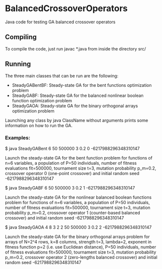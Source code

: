 # BalancedCrossoverOperators

Java code for testing GA balanced crossover operators

Compiling
---------
To compile the code, just run javac *.java from inside the directory src/

Running
-------
The three main classes that can be run are the following:

* SteadyGABentBF:      Steady-state GA for the bent functions optimization problem
* SteadyGABF:	       Steady-state GA for the balanced nonlinear boolean function optimization problem
* SteadyGAOA:	       Steady-state GA for the binary orthogonal arrays optimization problem

Launching any class by java ClassName without arguments prints some information on how to run the GA.

### Examples:

$ java SteadyGABent 6 50 500000 3 0.2 0 -6217988296348310147

Launch the steady-state GA for the bent function problem for functions of n=6 variables, a population of
P=50 individuals, number of fitness evaluations fit=500000, tournament size t=3, mutation probability
p_m=0.2, crossover operator 0 (one-point crossover) and initial random seed -6217988296348310147

$ java SteadyGABF 6 50 500000 3 0.2 1 -6217988296348310147

Launch the steady-state GA for the nonlinear balanced boolean functions problem for functions of n=6
variables, a population of P=50 individuals, number of fitness evaluations fit=500000, tournament size
t=3, mutation probability p_m=0.2, crossover operator 1 (counter-based balanced crossover) and initial
random seed -6217988296348310147

$ java SteadyGAOA 4 8 3 2 2 50 500000 3 0.2 2 -6217988296348310147

Launch the steady-state GA for the binary orthogonal arrays problem for arrays of N=2^4 rows, k=8 columns,
strength t=3, lambda=2, exponent in fitness function p=2 (i.e. use Euclidean distance), P=50 individuals,
number of fitness evaluations fit=500000, tournament size t=3, mutation probability p_m=0.2, crossover
operator 2 (zero-lengths balanced crossover) and initial random seed -6217988296348310147
